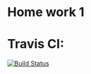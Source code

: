 # Home work 1
# Travis CI:
[![Build Status](https://travis-ci.org/SergeiNA/otus_hw_01.svg?branch=master)](https://travis-ci.org/SergeiNA/otus_hw_01)
